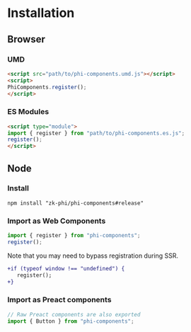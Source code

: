 # Installation
## Browser
### UMD

```html
<script src="path/to/phi-components.umd.js"></script>
<script>
PhiComponents.register();
</script>
```

### ES Modules

```html
<script type="module">
import { register } from "path/to/phi-components.es.js";
register();
</script>
```

## Node
### Install

``` shell
npm install "zk-phi/phi-components#release"
```

### Import as Web Components

```javascript
import { register } from "phi-components";
register();
```

Note that you may need to bypass registration during SSR.

```diff
+if (typeof window !== "undefined") {
   register();
+}
```

### Import as Preact components

```javascript
// Raw Preact components are also exported
import { Button } from "phi-components";
```
